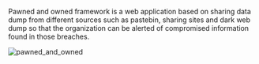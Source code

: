 Pawned and owned framework is a web application based on sharing data dump from different sources such as pastebin, sharing sites and dark web dump so that the organization can be alerted of compromised information found in those breaches.

![pawned_and_owned](https://user-images.githubusercontent.com/55708909/143681656-6fdc0424-439d-4608-80d4-e925287b70b5.png)

